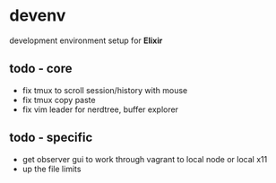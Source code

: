 devenv
======

development environment setup for **Elixir**

todo - core
-----------

* fix tmux to scroll session/history with mouse
* fix tmux copy paste
* fix vim leader for nerdtree, buffer explorer

todo - specific
---------------

* get observer gui to work through vagrant to local node or local x11
* up the file limits

